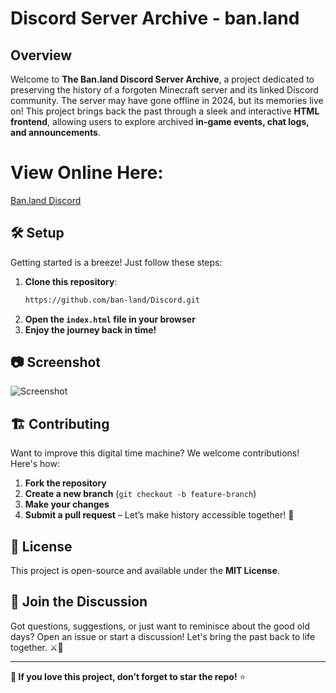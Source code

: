 # Discord Server Archive - ban.land

## Overview
Welcome to **The Ban.land Discord Server Archive**, a project dedicated to preserving the history of a forgoten Minecraft server and its linked Discord community. The server may have gone offline in 2024, but its memories live on! This project brings back the past through a sleek and interactive **HTML frontend**, allowing users to explore archived **in-game events, chat logs, and announcements**.

# View Online Here:
[Ban.land Discord](https://ban-land.github.io/Discord/)


## 🛠️ Setup
Getting started is a breeze! Just follow these steps:

1. **Clone this repository**:
   ```sh
   https://github.com/ban-land/Discord.git
   ```
2. **Open the `index.html` file in your browser**
3. **Enjoy the journey back in time!**

## 📷 Screenshot
![Screenshot](https://github.com/user-attachments/assets/0d718357-85a8-4797-803b-bf4113bea1e1)


## 🏗️ Contributing
Want to improve this digital time machine? We welcome contributions! Here's how:
1. **Fork the repository**
2. **Create a new branch** (`git checkout -b feature-branch`)
3. **Make your changes**
4. **Submit a pull request** – Let’s make history accessible together! 🚀

## 📜 License
This project is open-source and available under the **MIT License**.

## 💬 Join the Discussion
Got questions, suggestions, or just want to reminisce about the good old days? Open an issue or start a discussion! Let's bring the past back to life together. ⚔️🎉

---

**🌟 If you love this project, don’t forget to star the repo!** ⭐

